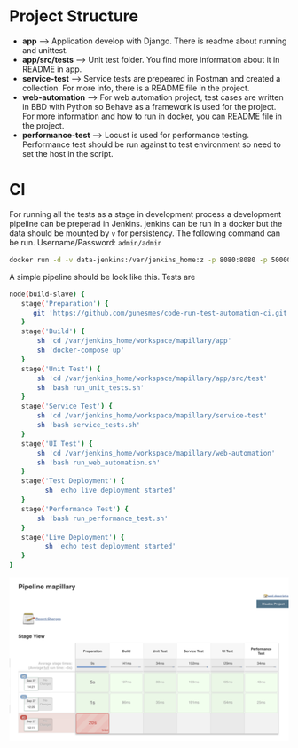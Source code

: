 # Project Structure

* **app**               --> Application develop with Django. There is readme about running and unittest.
* **app/src/tests**     --> Unit test folder. You find more information about it in README in app.
* **service-test**      --> Service tests are prepeared in Postman and created a collection. For more info, there is a README file in the project.
* **web-automation**    --> For web automation project, test cases are written in BBD with Python so Behave as a framework is used for the project. For more information and how to run in docker, you can README file in the project.
* **performance-test**  --> Locust is used for performance testing. Performance test should be run against to test environment so need to set the host in the script.

# CI
For running all the tests as a stage in development process a development pipeline can be preperad in Jenkins. jenkins can be run in a docker but the data should be mounted by `v` for persistency. The following command can be run. Username/Password: `admin/admin`

```bash
docker run -d -v data-jenkins:/var/jenkins_home:z -p 8080:8080 -p 50000:50000 --name map-jenkins jenkins/jenkins:lts
```

A simple pipeline should be look like this. Tests are 
```bash
node(build-slave) {
   stage('Preparation') {
      git 'https://github.com/gunesmes/code-run-test-automation-ci.git'
   }
   stage('Build') {
       sh 'cd /var/jenkins_home/workspace/mapillary/app'
       sh 'docker-compose up'
   }
   stage('Unit Test') {
       sh 'cd /var/jenkins_home/workspace/mapillary/app/src/test'
       sh 'bash run_unit_tests.sh'
   }
   stage('Service Test') {
       sh 'cd /var/jenkins_home/workspace/mapillary/service-test' 
       sh 'bash service_tests.sh'
   }
   stage('UI Test') {
       sh 'cd /var/jenkins_home/workspace/mapillary/web-automation'
       sh 'bash run_web_automation.sh'
   }
   stage('Test Deployment') {
   		 sh 'echo live deployment started'
   }
   stage('Performance Test') {
       sh 'bash run_performance_test.sh'
   }
   stage('Live Deployment') {
   		 sh 'echo test deployment started'
   }
}
```


![Jenkins Sample Pipeline](jenkins-sample-pipeline.png)
